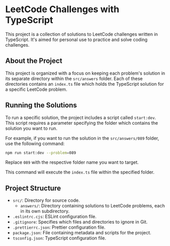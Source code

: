 # LeetCode Challenges with TypeScript

This project is a collection of solutions to LeetCode challenges written in TypeScript. It's aimed for personal use to practice and solve coding challenges.

## About the Project

This project is organized with a focus on keeping each problem's solution in its separate directory within the `src/answers` folder. Each of these directories contains an `index.ts` file which holds the TypeScript solution for a specific LeetCode problem.

## Running the Solutions

To run a specific solution, the project includes a script called `start:dev`. This script requires a parameter specifying the folder which contains the solution you want to run.

For example, if you want to run the solution in the `src/answers/089` folder, use the following command:

```sh
npm run start:dev --problem=089
```

Replace `089` with the respective folder name you want to target.

This command will execute the `index.ts` file within the specified folder.

## Project Structure

- `src/`: Directory for source code.
  - `answers/`: Directory containing solutions to LeetCode problems, each in its own subdirectory.
- `.eslintrc.cjs`: ESLint configuration file.
- `.gitignore`: Specifies which files and directories to ignore in Git.
- `.prettierrc.json`: Prettier configuration file.
- `package.json`: File containing metadata and scripts for the project.
- `tsconfig.json`: TypeScript configuration file.
